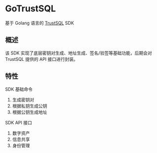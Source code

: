 # GoTrustSQL

基于 Golang 语言的 [TrustSQL](https://trustsql.qq.com/) SDK

## 概述

该 SDK 实现了底层密钥对生成、地址生成、签名/验签等基础功能，后期会对 TrustSQL 提供的 API 接口进行封装。


## 特性

SDK 基础命令

1. 生成密钥对
2. 根据私钥生成公钥
3. 根据公钥生成地址

SDK API 接口

1. 数字资产
2. 信息共享
3. 身份管理
